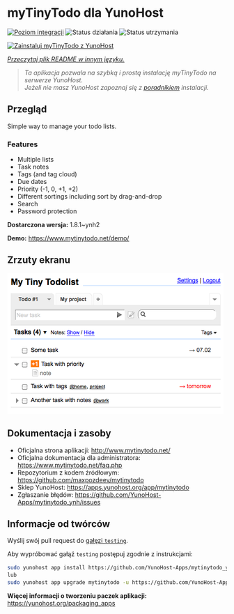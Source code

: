 <!--
To README zostało automatycznie wygenerowane przez <https://github.com/YunoHost/apps/tree/master/tools/readme_generator>
Nie powinno być ono edytowane ręcznie.
-->

# myTinyTodo dla YunoHost

[![Poziom integracji](https://apps.yunohost.org/badge/integration/mytinytodo)](https://ci-apps.yunohost.org/ci/apps/mytinytodo/)
![Status działania](https://apps.yunohost.org/badge/state/mytinytodo)
![Status utrzymania](https://apps.yunohost.org/badge/maintained/mytinytodo)

[![Zainstaluj myTinyTodo z YunoHost](https://install-app.yunohost.org/install-with-yunohost.svg)](https://install-app.yunohost.org/?app=mytinytodo)

*[Przeczytaj plik README w innym języku.](./ALL_README.md)*

> *Ta aplikacja pozwala na szybką i prostą instalację myTinyTodo na serwerze YunoHost.*  
> *Jeżeli nie masz YunoHost zapoznaj się z [poradnikiem](https://yunohost.org/install) instalacji.*

## Przegląd

Simple way to manage your todo lists. 

### Features

- Multiple lists
- Task notes
- Tags (and tag cloud)
- Due dates
- Priority (-1, 0, +1, +2)
- Different sortings including sort by drag-and-drop
- Search
- Password protection


**Dostarczona wersja:** 1.8.1~ynh2

**Demo:** <https://www.mytinytodo.net/demo/>

## Zrzuty ekranu

![Zrzut ekranu z myTinyTodo](./doc/screenshots/shot-v14b1.png)

## Dokumentacja i zasoby

- Oficjalna strona aplikacji: <http://www.mytinytodo.net/>
- Oficjalna dokumentacja dla administratora: <https://www.mytinytodo.net/faq.php>
- Repozytorium z kodem źródłowym: <https://github.com/maxpozdeev/mytinytodo>
- Sklep YunoHost: <https://apps.yunohost.org/app/mytinytodo>
- Zgłaszanie błędów: <https://github.com/YunoHost-Apps/mytinytodo_ynh/issues>

## Informacje od twórców

Wyślij swój pull request do [gałęzi `testing`](https://github.com/YunoHost-Apps/mytinytodo_ynh/tree/testing).

Aby wypróbować gałąź `testing` postępuj zgodnie z instrukcjami:

```bash
sudo yunohost app install https://github.com/YunoHost-Apps/mytinytodo_ynh/tree/testing --debug
lub
sudo yunohost app upgrade mytinytodo -u https://github.com/YunoHost-Apps/mytinytodo_ynh/tree/testing --debug
```

**Więcej informacji o tworzeniu paczek aplikacji:** <https://yunohost.org/packaging_apps>

